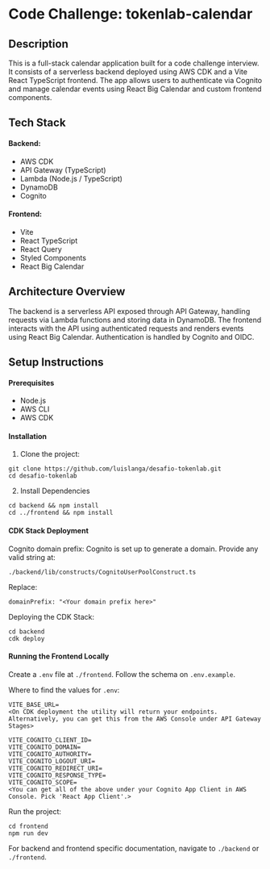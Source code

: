 # Code Challenge: tokenlab-calendar

## Description

This is a full-stack calendar application built for a code challenge interview. It consists of a serverless backend deployed using AWS CDK and a Vite React TypeScript frontend. The app allows users to authenticate via Cognito and manage calendar events using React Big Calendar and custom frontend components.

## Tech Stack

#### Backend:

- AWS CDK
- API Gateway (TypeScript)
- Lambda (Node.js / TypeScript)
- DynamoDB
- Cognito

#### Frontend:

- Vite
- React TypeScript
- React Query
- Styled Components
- React Big Calendar

## Architecture Overview

The backend is a serverless API exposed through API Gateway, handling requests via Lambda functions and storing data in DynamoDB. The frontend interacts with the API using authenticated requests and renders events using React Big Calendar. Authentication is handled by Cognito and OIDC.

## Setup Instructions

#### Prerequisites

- Node.js
- AWS CLI
- AWS CDK

#### Installation

1. Clone the project:

```
git clone https://github.com/luislanga/desafio-tokenlab.git
cd desafio-tokenlab
```

2. Install Dependencies

```
cd backend && npm install
cd ../frontend && npm install
```

#### CDK Stack Deployment

Cognito domain prefix: Cognito is set up to generate a domain. Provide any valid string at:

```
./backend/lib/constructs/CognitoUserPoolConstruct.ts
```

Replace:

```
domainPrefix: "<Your domain prefix here>"
```

Deploying the CDK Stack:

```
cd backend
cdk deploy
```

#### Running the Frontend Locally
Create a `.env` file at `./frontend`. Follow the schema on `.env.example`.

Where to find the values for `.env`:

```
VITE_BASE_URL= 
<On CDK deployment the utility will return your endpoints. Alternatively, you can get this from the AWS Console under API Gateway Stages>

VITE_COGNITO_CLIENT_ID=
VITE_COGNITO_DOMAIN=
VITE_COGNITO_AUTHORITY=
VITE_COGNITO_LOGOUT_URI=
VITE_COGNITO_REDIRECT_URI=
VITE_COGNITO_RESPONSE_TYPE=
VITE_COGNITO_SCOPE=
<You can get all of the above under your Cognito App Client in AWS Console. Pick 'React App Client'.>
```

Run the project:
```
cd frontend
npm run dev
```

For backend and frontend specific documentation, navigate to `./backend` or `./frontend`.